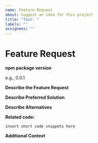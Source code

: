 ```yaml
---
name: Feature Request
about: Suggest an idea for this project
title: "feat: "
labels: ""
assignees: ""
---
```


<!-- Before submitting an issue, please see https://guides.github.com/features/issues/. -->

<!-- Please do not submit support requests or "How to" questions here. -->

<!-- ISSUES MISSING IMPORTANT INFORMATION MAY BE CLOSED WITHOUT INVESTIGATION. -->

# Feature Request

**npm package version**

e.g., 0.0.1

**Describe the Feature Request**

<!-- A clear and concise description of what the feature request is. Please include if your feature request is related to a problem. -->

**Describe Preferred Solution**

<!-- A clear and concise description of what you want to happen. -->

**Describe Alternatives**

<!-- A clear and concise description of any alternative solutions or features you've considered. -->

**Related code:**

<!-- If you are able to illustrate the bug or feature request with an example, please provide a code sample.
-->

```
insert short code snippets here
```

**Additional Context**

<!-- List any other information that is relevant to your issue. Stack traces, related issues, suggestions on how to add, use case, Stack Overflow links, forum links, screenshots, OS if applicable, etc. -->
